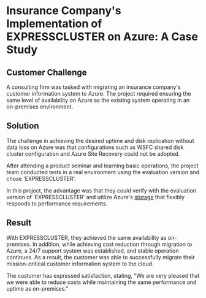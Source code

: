# Insurance Company's Implementation of EXPRESSCLUSTER on Azure: A Case Study

## Customer Challenge

A consulting firm was tasked with migrating an insurance company's customer information system to Azure. The project required ensuring the same level of availability on Azure as the existing system operating in an on-premises environment.

## Solution

The challenge in achieving the desired uptime and disk replication without data loss on Azure was that configurations such as WSFC shared disk cluster configuration and Azure Site Recovery could not be adopted.

After attending a product seminar and learning basic operations, the project team conducted tests in a real environment using the evaluation version and chose 'EXPRESSCLUSTER'.

In this project, the advantage was that they could verify with the evaluation version of 'EXPRESSCLUSTER' and utilize Azure's [storage](https://learn.microsoft.com/ja-jp/azure/virtual-machines/disks-types) that flexibly responds to performance requirements.

## Result

With EXPRESSCLUSTER, they achieved the same availability as on-premises. In addition, while achieving cost reduction through migration to Azure, a 24/7 support system was established, and stable operation continues. As a result, the customer was able to successfully migrate their mission-critical customer information system to the cloud.

The customer has expressed satisfaction, stating, "We are very pleased that we were able to reduce costs while maintaining the same performance and uptime as on-premises."
